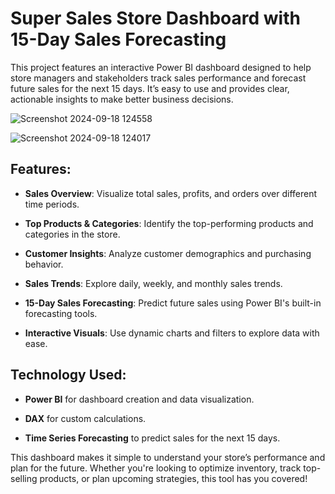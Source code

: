 # Super Sales Store Dashboard with 15-Day Sales Forecasting

This project features an interactive Power BI dashboard designed to help store managers and stakeholders track sales performance and forecast future sales for the next 15 days. It’s easy to use and provides clear, actionable insights to make better business decisions.

![Screenshot 2024-09-18 124558](https://github.com/user-attachments/assets/0a7f8c80-7f6d-490c-b8e1-3bbca2e735db)

![Screenshot 2024-09-18 124017](https://github.com/user-attachments/assets/b73c59b5-c200-47d0-9b8f-259ecb6757fd)

## Features:

* **Sales Overview**: Visualize total sales, profits, and orders over different time periods.

* **Top Products & Categories**: Identify the top-performing products and categories in the store.
  
* **Customer Insights**: Analyze customer demographics and purchasing behavior.
  
* **Sales Trends**: Explore daily, weekly, and monthly sales trends.

* **15-Day Sales Forecasting**: Predict future sales using Power BI's built-in forecasting tools.

* **Interactive Visuals**: Use dynamic charts and filters to explore data with ease.

## Technology Used:

* **Power BI** for dashboard creation and data visualization.
  
* **DAX** for custom calculations.

* **Time Series Forecasting** to predict sales for the next 15 days.

This dashboard makes it simple to understand your store’s performance and plan for the future. Whether you're looking to optimize inventory, track top-selling products, or plan upcoming strategies, this tool has you covered!

